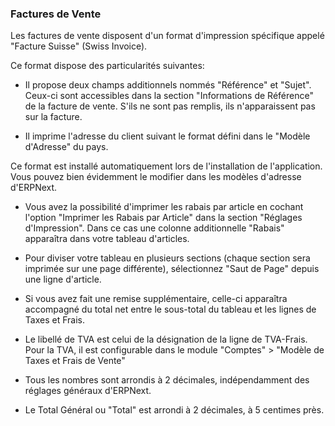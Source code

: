 ### Factures de Vente

Les factures de vente disposent d'un format d'impression spécifique appelé "Facture Suisse" (Swiss Invoice).

Ce format dispose des particularités suivantes:


- Il propose deux champs additionnels nommés "Référence" et "Sujet".
Ceux-ci sont accessibles dans la section "Informations de Référence" de la facture de vente.
S'ils ne sont pas remplis, ils n'apparaissent pas sur la facture.


- Il imprime l'adresse du client suivant le format défini dans le "Modèle d'Adresse" du pays.


Ce format est installé automatiquement lors de l'installation de l'application.
Vous pouvez bien évidemment le modifier dans les modèles d'adresse d'ERPNext.


- Vous avez la possibilité d'imprimer les rabais par article en cochant l'option "Imprimer les Rabais par Article" dans la section "Réglages d'Impression".
Dans ce cas une colonne additionnelle "Rabais" apparaîtra dans votre tableau d'articles.


- Pour diviser votre tableau en plusieurs sections (chaque section sera imprimée sur une page différente), sélectionnez "Saut de Page" depuis une ligne d'article.


- Si vous avez fait une remise supplémentaire, celle-ci apparaîtra accompagné du total net entre le sous-total du tableau et les lignes de Taxes et Frais.


- Le libellé de TVA est celui de la désignation de la ligne de TVA-Frais.
Pour la TVA, il est configurable dans le module "Comptes" > "Modèle de Taxes et Frais de Vente"


- Tous les nombres sont arrondis à 2 décimales, indépendamment des réglages généraux d'ERPNext.


- Le Total Général ou "Total" est arrondi à 2 décimales, à 5 centimes près.
